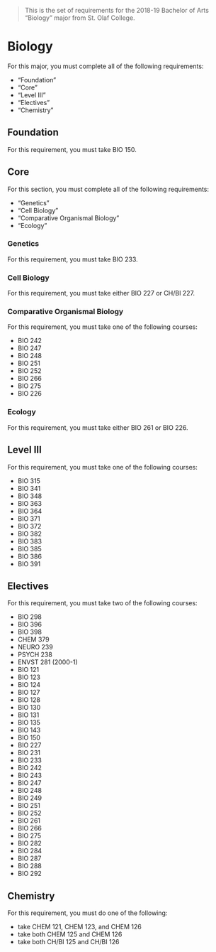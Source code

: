 > This is the set of requirements for the 2018-19 Bachelor of Arts “Biology”
> major from St. Olaf College.

# Biology
For this major, you must complete all of the following requirements:

- “Foundation”
- “Core”
- “Level III”
- “Electives”
- “Chemistry”

## Foundation
For this requirement, you must take BIO 150.


## Core
For this section, you must complete all of the following requirements:

- “Genetics”
- “Cell Biology”
- “Comparative Organismal Biology”
- “Ecology”

### Genetics
For this requirement, you must take BIO 233.

### Cell Biology
For this requirement, you must take either BIO 227 or CH/BI 227.

### Comparative Organismal Biology
For this requirement, you must take one of the following courses:

- BIO 242
- BIO 247
- BIO 248
- BIO 251
- BIO 252
- BIO 266
- BIO 275
- BIO 226

### Ecology
For this requirement, you must take either BIO 261 or BIO 226.


## Level III
For this requirement, you must take one of the following courses:

- BIO 315
- BIO 341
- BIO 348
- BIO 363
- BIO 364
- BIO 371
- BIO 372
- BIO 382
- BIO 383
- BIO 385
- BIO 386
- BIO 391


## Electives
For this requirement, you must take two of the following courses:

- BIO 298
- BIO 396
- BIO 398
- CHEM 379
- NEURO 239
- PSYCH 238
- ENVST 281 (2000-1)
- BIO 121
- BIO 123
- BIO 124
- BIO 127
- BIO 128
- BIO 130
- BIO 131
- BIO 135
- BIO 143
- BIO 150
- BIO 227
- BIO 231
- BIO 233
- BIO 242
- BIO 243
- BIO 247
- BIO 248
- BIO 249
- BIO 251
- BIO 252
- BIO 261
- BIO 266
- BIO 275
- BIO 282
- BIO 284
- BIO 287
- BIO 288
- BIO 292


## Chemistry
For this requirement, you must do one of the following:

- take CHEM 121, CHEM 123, and CHEM 126
- take both CHEM 125 and CHEM 126
- take both CH/BI 125 and CH/BI 126


